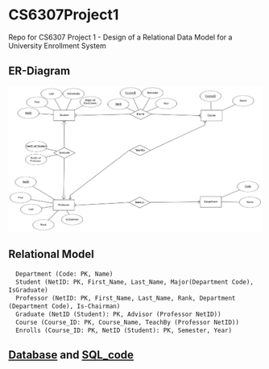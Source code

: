 # CS6307Project1
Repo for CS6307 Project 1 - Design of a Relational Data Model for a University Enrollment System

## ER-Diagram

![](https://github.com/rsrjohnson/CS6307Assignment1/blob/main/ERpic_Final.png)

## Relational Model ##
```
  Department (Code: PK, Name)
  Student (NetID: PK, First_Name, Last_Name, Major(Department Code), IsGraduate)
  Professor (NetID: PK, First_Name, Last_Name, Rank, Department (Department Code), Is-Chairman)
  Graduate (NetID (Student): PK, Advisor (Professor NetID))
  Course (Course_ID: PK, Course_Name, TeachBy (Professor NetID))
  Enrolls (Course_ID: PK, NetID (Student): PK, Semester, Year)
```
## [Database](https://github.com/rsrjohnson/CS6307Assignment1/blob/main/Enrollment%20System.db)  and [SQL_code](https://github.com/rsrjohnson/CS6307Assignment1/blob/main/assignment1_code.sql)

